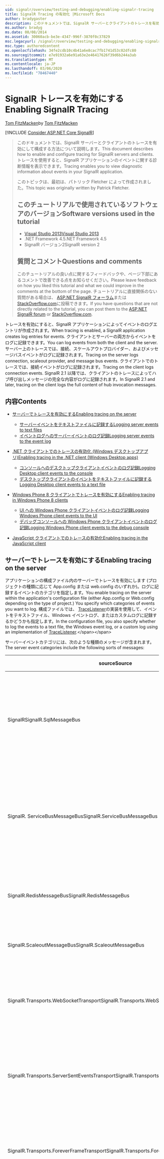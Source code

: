 ```yaml
---
uid: signalr/overview/testing-and-debugging/enabling-signalr-tracing
title: SignalR Tracing の有効化 |Microsoft Docs
author: bradygaster
description: このドキュメントでは、SignalR サーバーとクライアントのトレースを有効にして構成する方法について説明します。 トレースを使用すると、イベントに関する診断情報を表示できます...
ms.author: bradyg
ms.date: 08/08/2014
ms.assetid: 30060acb-be3e-4347-996f-3870f0c37829
msc.legacyurl: /signalr/overview/testing-and-debugging/enabling-signalr-tracing
msc.type: authoredcontent
ms.openlocfilehash: 34fe2cdb10c4b41a6e8cac7fb1741d53c02dfc80
ms.sourcegitcommit: e7e91932a6e91a63e2e46417626f39d6b244a3ab
ms.translationtype: MT
ms.contentlocale: ja-JP
ms.lasthandoff: 03/06/2020
ms.locfileid: "78467440"
---
```

# <a name="enabling-signalr-tracing"></a><span data-ttu-id="26825-104">SignalR トレースを有効にする</span><span class="sxs-lookup"><span data-stu-id="26825-104">Enabling SignalR Tracing</span></span>

<span data-ttu-id="26825-105">[Tom FitzMacken](https://github.com/tfitzmac)</span><span class="sxs-lookup"><span data-stu-id="26825-105">by [Tom FitzMacken](https://github.com/tfitzmac)</span></span>

[!INCLUDE [Consider ASP.NET Core SignalR](~/includes/signalr/signalr-version-disambiguation.md)]

> <span data-ttu-id="26825-106">このドキュメントでは、SignalR サーバーとクライアントのトレースを有効にして構成する方法について説明します。</span><span class="sxs-lookup"><span data-stu-id="26825-106">This document describes how to enable and configure tracing for SignalR servers and clients.</span></span> <span data-ttu-id="26825-107">トレースを使用すると、SignalR アプリケーションのイベントに関する診断情報を表示できます。</span><span class="sxs-lookup"><span data-stu-id="26825-107">Tracing enables you to view diagnostic information about events in your SignalR application.</span></span>
>
> <span data-ttu-id="26825-108">このトピックは、最初は、パトリック Fletcher によって作成されました。</span><span class="sxs-lookup"><span data-stu-id="26825-108">This topic was originally written by Patrick Fletcher.</span></span>
>
> ## <a name="software-versions-used-in-the-tutorial"></a><span data-ttu-id="26825-109">このチュートリアルで使用されているソフトウェアのバージョン</span><span class="sxs-lookup"><span data-stu-id="26825-109">Software versions used in the tutorial</span></span>
>
>
> - [<span data-ttu-id="26825-110">Visual Studio 2013</span><span class="sxs-lookup"><span data-stu-id="26825-110">Visual Studio 2013</span></span>](https://my.visualstudio.com/Downloads?q=visual%20studio%202013)
> - <span data-ttu-id="26825-111">.NET Framework 4.5</span><span class="sxs-lookup"><span data-stu-id="26825-111">.NET Framework 4.5</span></span>
> - <span data-ttu-id="26825-112">SignalR バージョン2</span><span class="sxs-lookup"><span data-stu-id="26825-112">SignalR version 2</span></span>
>
>
>
> ## <a name="questions-and-comments"></a><span data-ttu-id="26825-113">質問とコメント</span><span class="sxs-lookup"><span data-stu-id="26825-113">Questions and comments</span></span>
>
> <span data-ttu-id="26825-114">このチュートリアルの良い点に関するフィードバックや、ページ下部にあるコメントで改善できる点をお知らせください。</span><span class="sxs-lookup"><span data-stu-id="26825-114">Please leave feedback on how you liked this tutorial and what we could improve in the comments at the bottom of the page.</span></span> <span data-ttu-id="26825-115">チュートリアルに直接関係のない質問がある場合は、 [ASP.NET SignalR フォーラム](https://forums.asp.net/1254.aspx/1?ASP+NET+SignalR)または[StackOverflow.com](http://stackoverflow.com/)に投稿できます。</span><span class="sxs-lookup"><span data-stu-id="26825-115">If you have questions that are not directly related to the tutorial, you can post them to the [ASP.NET SignalR forum](https://forums.asp.net/1254.aspx/1?ASP+NET+SignalR) or [StackOverflow.com](http://stackoverflow.com/).</span></span>

<span data-ttu-id="26825-116">トレースを有効にすると、SignalR アプリケーションによってイベントのログエントリが作成されます。</span><span class="sxs-lookup"><span data-stu-id="26825-116">When tracing is enabled, a SignalR application creates log entries for events.</span></span> <span data-ttu-id="26825-117">クライアントとサーバーの両方からイベントをログに記録できます。</span><span class="sxs-lookup"><span data-stu-id="26825-117">You can log events from both the client and the server.</span></span> <span data-ttu-id="26825-118">サーバー上のトレースでは、接続、スケールアウトプロバイダー、およびメッセージバスイベントがログに記録されます。</span><span class="sxs-lookup"><span data-stu-id="26825-118">Tracing on the server logs connection, scaleout provider, and message bus events.</span></span> <span data-ttu-id="26825-119">クライアントでのトレースでは、接続イベントがログに記録されます。</span><span class="sxs-lookup"><span data-stu-id="26825-119">Tracing on the client logs connection events.</span></span> <span data-ttu-id="26825-120">SignalR 2.1 以降では、クライアントのトレースによってハブ呼び出しメッセージの完全な内容がログに記録されます。</span><span class="sxs-lookup"><span data-stu-id="26825-120">In SignalR 2.1 and later, tracing on the client logs the full content of hub invocation messages.</span></span>

## <a name="contents"></a><span data-ttu-id="26825-121">内容</span><span class="sxs-lookup"><span data-stu-id="26825-121">Contents</span></span>

- [<span data-ttu-id="26825-122">サーバーでトレースを有効にする</span><span class="sxs-lookup"><span data-stu-id="26825-122">Enabling tracing on the server</span></span>](#server)

    - [<span data-ttu-id="26825-123">サーバーイベントをテキストファイルに記録する</span><span class="sxs-lookup"><span data-stu-id="26825-123">Logging server events to text files</span></span>](#server_text)
    - [<span data-ttu-id="26825-124">イベントログへのサーバーイベントのログ記録</span><span class="sxs-lookup"><span data-stu-id="26825-124">Logging server events to the event log</span></span>](#server_eventlog)
- [<span data-ttu-id="26825-125">.NET クライアントでのトレースの有効化 (Windows デスクトップアプリ)</span><span class="sxs-lookup"><span data-stu-id="26825-125">Enabling tracing in the .NET client (Windows Desktop apps)</span></span>](#net_client)

    - [<span data-ttu-id="26825-126">コンソールへのデスクトップクライアントイベントのログ記録</span><span class="sxs-lookup"><span data-stu-id="26825-126">Logging Desktop client events to the console</span></span>](#desktop_console)
    - [<span data-ttu-id="26825-127">デスクトップクライアントのイベントをテキストファイルに記録する</span><span class="sxs-lookup"><span data-stu-id="26825-127">Logging Desktop client events to a text file</span></span>](#desktop_text)
- [<span data-ttu-id="26825-128">Windows Phone 8 クライアントでトレースを有効にする</span><span class="sxs-lookup"><span data-stu-id="26825-128">Enabling tracing in Windows Phone 8 clients</span></span>](#phone)

    - [<span data-ttu-id="26825-129">UI への Windows Phone クライアントイベントのログ記録</span><span class="sxs-lookup"><span data-stu-id="26825-129">Logging Windows Phone client events to the UI</span></span>](#phone_ui)
    - [<span data-ttu-id="26825-130">デバッグコンソールへの Windows Phone クライアントイベントのログ記録</span><span class="sxs-lookup"><span data-stu-id="26825-130">Logging Windows Phone client events to the debug console</span></span>](#phone_debug)
- [<span data-ttu-id="26825-131">JavaScript クライアントでのトレースの有効化</span><span class="sxs-lookup"><span data-stu-id="26825-131">Enabling tracing in the JavaScript client</span></span>](#javascript)

<a id="server"></a>
## <a name="enabling-tracing-on-the-server"></a><span data-ttu-id="26825-132">サーバーでトレースを有効にする</span><span class="sxs-lookup"><span data-stu-id="26825-132">Enabling tracing on the server</span></span>

<span data-ttu-id="26825-133">アプリケーションの構成ファイル内のサーバーでトレースを有効にします (プロジェクトの種類に応じて App.config または web.config のいずれか)。ログに記録するイベントのカテゴリを指定します。</span><span class="sxs-lookup"><span data-stu-id="26825-133">You enable tracing on the server within the application's configuration file (either App.config or Web.config depending on the type of project.) You specify which categories of events you want to log.</span></span> <span data-ttu-id="26825-134">構成ファイルでは、 [TraceListener](https://msdn.microsoft.com/library/system.diagnostics.tracelistener(v=vs.110).aspx)の実装を使用して、イベントをテキストファイル、Windows イベントログ、またはカスタムログに記録するかどうかも指定します。</span><span class="sxs-lookup"><span data-stu-id="26825-134">In the configuration file, you also specify whether to log the events to a text file, the Windows event log, or a custom log using an implementation of [TraceListener](https://msdn.microsoft.com/library/system.diagnostics.tracelistener(v=vs.110).aspx).</span></span>

<span data-ttu-id="26825-135">サーバーイベントカテゴリには、次のような種類のメッセージが含まれます。</span><span class="sxs-lookup"><span data-stu-id="26825-135">The server event categories include the following sorts of messages:</span></span>

| <span data-ttu-id="26825-136">source</span><span class="sxs-lookup"><span data-stu-id="26825-136">Source</span></span> | <span data-ttu-id="26825-137">メッセージ</span><span class="sxs-lookup"><span data-stu-id="26825-137">Messages</span></span> |
| --- | --- |
| <span data-ttu-id="26825-138">SignalR</span><span class="sxs-lookup"><span data-stu-id="26825-138">SignalR.SqlMessageBus</span></span> | <span data-ttu-id="26825-139">SQL メッセージバスのスケールアウトプロバイダーのセットアップ、データベース操作、エラー、およびタイムアウトイベント</span><span class="sxs-lookup"><span data-stu-id="26825-139">SQL Message Bus scaleout provider setup, database operation, error, and timeout events</span></span> |
| <span data-ttu-id="26825-140">SignalR. ServiceBusMessageBus</span><span class="sxs-lookup"><span data-stu-id="26825-140">SignalR.ServiceBusMessageBus</span></span> | <span data-ttu-id="26825-141">Service bus スケールアウトプロバイダーのトピックの作成とサブスクリプション、エラー、およびメッセージングイベント</span><span class="sxs-lookup"><span data-stu-id="26825-141">Service bus scaleout provider topic creation and subscription, error, and messaging events</span></span> |
| <span data-ttu-id="26825-142">SignalR.RedisMessageBus</span><span class="sxs-lookup"><span data-stu-id="26825-142">SignalR.RedisMessageBus</span></span> | <span data-ttu-id="26825-143">Redis スケールアウトプロバイダーの接続、切断、およびエラーイベント</span><span class="sxs-lookup"><span data-stu-id="26825-143">Redis scaleout provider connection, disconnection, and error events</span></span> |
| <span data-ttu-id="26825-144">SignalR.ScaleoutMessageBus</span><span class="sxs-lookup"><span data-stu-id="26825-144">SignalR.ScaleoutMessageBus</span></span> | <span data-ttu-id="26825-145">スケールアウトメッセージングイベント</span><span class="sxs-lookup"><span data-stu-id="26825-145">Scaleout messaging events</span></span> |
| <span data-ttu-id="26825-146">SignalR.Transports.WebSocketTransport</span><span class="sxs-lookup"><span data-stu-id="26825-146">SignalR.Transports.WebSocketTransport</span></span> | <span data-ttu-id="26825-147">WebSocket トランスポート接続、切断、メッセージング、およびエラーイベント</span><span class="sxs-lookup"><span data-stu-id="26825-147">WebSocket transport connection, disconnection, messaging, and error events</span></span> |
| <span data-ttu-id="26825-148">SignalR.Transports.ServerSentEventsTransport</span><span class="sxs-lookup"><span data-stu-id="26825-148">SignalR.Transports.ServerSentEventsTransport</span></span> | <span data-ttu-id="26825-149">Server送信イベントトランスポート接続、切断、メッセージング、およびエラーイベント</span><span class="sxs-lookup"><span data-stu-id="26825-149">ServerSentEvents transport connection, disconnection, messaging, and error events</span></span> |
| <span data-ttu-id="26825-150">SignalR.Transports.ForeverFrameTransport</span><span class="sxs-lookup"><span data-stu-id="26825-150">SignalR.Transports.ForeverFrameTransport</span></span> | <span data-ttu-id="26825-151">事前にフレーム転送接続、切断、メッセージング、およびエラーイベントを送信する</span><span class="sxs-lookup"><span data-stu-id="26825-151">ForeverFrame transport connection, disconnection, messaging, and error events</span></span> |
| <span data-ttu-id="26825-152">SignalR.Transports.LongPollingTransport</span><span class="sxs-lookup"><span data-stu-id="26825-152">SignalR.Transports.LongPollingTransport</span></span> | <span data-ttu-id="26825-153">LongPolling トランスポート接続、切断、メッセージング、およびエラーイベント</span><span class="sxs-lookup"><span data-stu-id="26825-153">LongPolling transport connection, disconnection, messaging, and error events</span></span> |
| <span data-ttu-id="26825-154">SignalR.Transports.TransportHeartBeat</span><span class="sxs-lookup"><span data-stu-id="26825-154">SignalR.Transports.TransportHeartBeat</span></span> | <span data-ttu-id="26825-155">Transport 接続、切断、および keepalive イベント</span><span class="sxs-lookup"><span data-stu-id="26825-155">Transport connection, disconnection, and keepalive events</span></span> |
| <span data-ttu-id="26825-156">SignalR.ReflectedHubDescriptorProvider</span><span class="sxs-lookup"><span data-stu-id="26825-156">SignalR.ReflectedHubDescriptorProvider</span></span> | <span data-ttu-id="26825-157">ハブ検出イベント</span><span class="sxs-lookup"><span data-stu-id="26825-157">Hub discovery events</span></span> |

<a id="server_text"></a>
### <a name="logging-server-events-to-text-files"></a><span data-ttu-id="26825-158">サーバーイベントをテキストファイルに記録する</span><span class="sxs-lookup"><span data-stu-id="26825-158">Logging server events to text files</span></span>

<span data-ttu-id="26825-159">次のコードは、イベントの各カテゴリのトレースを有効にする方法を示しています。</span><span class="sxs-lookup"><span data-stu-id="26825-159">The following code shows how to enable tracing for each category of event.</span></span> <span data-ttu-id="26825-160">このサンプルでは、イベントをテキストファイルに記録するようにアプリケーションを構成します。</span><span class="sxs-lookup"><span data-stu-id="26825-160">This sample configures the application to log events to text files.</span></span>

<span data-ttu-id="26825-161">**トレースを有効にするための XML サーバーコード**</span><span class="sxs-lookup"><span data-stu-id="26825-161">**XML server code for enabling tracing**</span></span>

[!code-html[Main](enabling-signalr-tracing/samples/sample1.html)]

<span data-ttu-id="26825-162">上記のコードでは、`SignalRSwitch` エントリは、指定されたログに送信されるイベントに使用される[TraceLevel](https://msdn.microsoft.com/library/system.diagnostics.tracelevel(v=vs.110).aspx)を指定します。</span><span class="sxs-lookup"><span data-stu-id="26825-162">In the code above, the `SignalRSwitch` entry specifies the [TraceLevel](https://msdn.microsoft.com/library/system.diagnostics.tracelevel(v=vs.110).aspx) used for events sent to the specified log.</span></span> <span data-ttu-id="26825-163">この場合、これは `Verbose` に設定されます。これは、すべてのデバッグメッセージとトレースメッセージがログに記録されることを意味します。</span><span class="sxs-lookup"><span data-stu-id="26825-163">In this case, it is set to `Verbose` which means all debugging and tracing messages are logged.</span></span>

<span data-ttu-id="26825-164">次の出力は、上の構成ファイルを使用するアプリケーションの `transports.log.txt` ファイルのエントリを示しています。</span><span class="sxs-lookup"><span data-stu-id="26825-164">The following output shows entries from the `transports.log.txt` file for an application using the above configuration file.</span></span> <span data-ttu-id="26825-165">新しい接続、削除された接続、およびトランスポートハートビートイベントが表示されます。</span><span class="sxs-lookup"><span data-stu-id="26825-165">It shows a new connection, a removed connection, and transport heartbeat events.</span></span>

[!code-console[Main](enabling-signalr-tracing/samples/sample2.cmd)]

<a id="server_eventlog"></a>
### <a name="logging-server-events-to-the-event-log"></a><span data-ttu-id="26825-166">イベントログへのサーバーイベントのログ記録</span><span class="sxs-lookup"><span data-stu-id="26825-166">Logging server events to the event log</span></span>

<span data-ttu-id="26825-167">テキストファイルではなくイベントログにイベントを記録するには、[`sharedListeners`] ノードのエントリの値を変更します。</span><span class="sxs-lookup"><span data-stu-id="26825-167">To log events to the event log rather than a text file, change the values for the entries in the `sharedListeners` node.</span></span> <span data-ttu-id="26825-168">次のコードは、サーバーイベントをイベントログに記録する方法を示しています。</span><span class="sxs-lookup"><span data-stu-id="26825-168">The following code shows how to log server events to the event log:</span></span>

<span data-ttu-id="26825-169">**イベントログにイベントを記録するための XML サーバーコード**</span><span class="sxs-lookup"><span data-stu-id="26825-169">**XML server code for logging events to the event log**</span></span>

[!code-xml[Main](enabling-signalr-tracing/samples/sample3.xml)]

<span data-ttu-id="26825-170">次に示すように、イベントはアプリケーションログに記録され、イベントビューアーを通じて使用できます。</span><span class="sxs-lookup"><span data-stu-id="26825-170">The events are logged in the Application log, and are available through the Event Viewer, as shown below:</span></span>

![SignalR ログを示すイベントビューアー](enabling-signalr-tracing/_static/image1.png)

> [!NOTE]
> <span data-ttu-id="26825-172">イベントログを使用する場合は、 **TraceLevel**を**Error**に設定して、メッセージの数を管理可能な状態にします。</span><span class="sxs-lookup"><span data-stu-id="26825-172">When using the event log, set the **TraceLevel** to **Error** to keep the number of messages manageable.</span></span>

<a id="net_client"></a>
## <a name="enabling-tracing-in-the-net-client-windows-desktop-apps"></a><span data-ttu-id="26825-173">.NET クライアントでのトレースの有効化 (Windows デスクトップアプリ)</span><span class="sxs-lookup"><span data-stu-id="26825-173">Enabling tracing in the .NET client (Windows Desktop apps)</span></span>

<span data-ttu-id="26825-174">.NET クライアントは、 [TextWriter](https://msdn.microsoft.com/library/system.io.textwriter.aspx)の実装を使用して、イベントをコンソール、テキストファイル、またはカスタムログに記録できます。</span><span class="sxs-lookup"><span data-stu-id="26825-174">The .NET client can log events to the console, a text file, or to a custom log using an implementation of [TextWriter](https://msdn.microsoft.com/library/system.io.textwriter.aspx).</span></span>

<span data-ttu-id="26825-175">.NET クライアントでログ記録を有効にするには、接続の `TraceLevel` プロパティを[TraceLevels](https://msdn.microsoft.com/library/microsoft.aspnet.signalr.client.tracelevels(v=vs.118).aspx)値に設定し、`TraceWriter` プロパティを有効な[TextWriter](https://msdn.microsoft.com/library/system.io.textwriter.aspx)インスタンスに設定します。</span><span class="sxs-lookup"><span data-stu-id="26825-175">To enable logging in the .NET client, set the connection's `TraceLevel` property to a [TraceLevels](https://msdn.microsoft.com/library/microsoft.aspnet.signalr.client.tracelevels(v=vs.118).aspx) value, and the `TraceWriter` property to a valid [TextWriter](https://msdn.microsoft.com/library/system.io.textwriter.aspx) instance.</span></span>

<a id="desktop_console"></a>
### <a name="logging-desktop-client-events-to-the-console"></a><span data-ttu-id="26825-176">コンソールへのデスクトップクライアントイベントのログ記録</span><span class="sxs-lookup"><span data-stu-id="26825-176">Logging Desktop client events to the console</span></span>

<span data-ttu-id="26825-177">次C#のコードは、.net クライアントのイベントをコンソールに記録する方法を示しています。</span><span class="sxs-lookup"><span data-stu-id="26825-177">The following C# code shows how to log events in the .NET client to the console:</span></span>

[!code-csharp[Main](enabling-signalr-tracing/samples/sample4.cs?highlight=2-3)]

<a id="desktop_text"></a>
### <a name="logging-desktop-client-events-to-a-text-file"></a><span data-ttu-id="26825-178">デスクトップクライアントのイベントをテキストファイルに記録する</span><span class="sxs-lookup"><span data-stu-id="26825-178">Logging Desktop client events to a text file</span></span>

<span data-ttu-id="26825-179">次C#のコードは、.net クライアントのイベントをテキストファイルに記録する方法を示しています。</span><span class="sxs-lookup"><span data-stu-id="26825-179">The following C# code shows how to log events in the .NET client to a text file:</span></span>

[!code-csharp[Main](enabling-signalr-tracing/samples/sample5.cs?highlight=4-5)]

<span data-ttu-id="26825-180">次の出力は、上の構成ファイルを使用するアプリケーションの `ClientLog.txt` ファイルのエントリを示しています。</span><span class="sxs-lookup"><span data-stu-id="26825-180">The following output shows entries from the `ClientLog.txt` file for an application using the above configuration file.</span></span> <span data-ttu-id="26825-181">サーバーに接続しているクライアントと、`addMessage`と呼ばれるクライアントメソッドを呼び出すハブが表示されます。</span><span class="sxs-lookup"><span data-stu-id="26825-181">It shows the client connecting to the server, and the hub invoking a client method called `addMessage`:</span></span>

[!code-console[Main](enabling-signalr-tracing/samples/sample6.cmd)]

<a id="phone"></a>
## <a name="enabling-tracing-in-windows-phone-8-clients"></a><span data-ttu-id="26825-182">Windows Phone 8 クライアントでトレースを有効にする</span><span class="sxs-lookup"><span data-stu-id="26825-182">Enabling tracing in Windows Phone 8 clients</span></span>

<span data-ttu-id="26825-183">Windows Phone アプリ用の SignalR アプリケーションでは、デスクトップアプリと同じ .NET クライアントが使用されますが、[コンソールの Out](https://msdn.microsoft.com/library/system.console.out(v=vs.110).aspx)と、 [StreamWriter](https://msdn.microsoft.com/library/system.io.streamwriter(v=vs.110).aspx)を使用したファイルへの書き込みは使用できません。</span><span class="sxs-lookup"><span data-stu-id="26825-183">SignalR applications for Windows Phone apps use the same .NET client as desktop apps, but [Console.Out](https://msdn.microsoft.com/library/system.console.out(v=vs.110).aspx) and writing to a file with [StreamWriter](https://msdn.microsoft.com/library/system.io.streamwriter(v=vs.110).aspx) are not available.</span></span> <span data-ttu-id="26825-184">代わりに、トレース用に[TextWriter](https://msdn.microsoft.com/library/system.io.textwriter(v=vs.110).aspx)のカスタム実装を作成する必要があります。</span><span class="sxs-lookup"><span data-stu-id="26825-184">Instead, you need to create a custom implementation of [TextWriter](https://msdn.microsoft.com/library/system.io.textwriter(v=vs.110).aspx) for tracing.</span></span>

<a id="phone_ui"></a>
### <a name="logging-windows-phone-client-events-to-the-ui"></a><span data-ttu-id="26825-185">UI への Windows Phone クライアントイベントのログ記録</span><span class="sxs-lookup"><span data-stu-id="26825-185">Logging Windows Phone client events to the UI</span></span>

<span data-ttu-id="26825-186">[SignalR codebase](https://github.com/SignalR/SignalR/archive/master.zip)には、`TextBlockWriter`と呼ばれるカスタムの[TextWriter](https://msdn.microsoft.com/library/system.io.textwriter(v=vs.110).aspx)実装を使用して、トレース出力を[TextBlock](https://msdn.microsoft.com/library/windows/apps/windows.ui.xaml.controls.textblock.aspx)に書き込む Windows Phone サンプルが含まれています。</span><span class="sxs-lookup"><span data-stu-id="26825-186">The [SignalR codebase](https://github.com/SignalR/SignalR/archive/master.zip) includes a Windows Phone sample that writes trace output to a [TextBlock](https://msdn.microsoft.com/library/windows/apps/windows.ui.xaml.controls.textblock.aspx) using a custom [TextWriter](https://msdn.microsoft.com/library/system.io.textwriter(v=vs.110).aspx) implementation called `TextBlockWriter`.</span></span> <span data-ttu-id="26825-187">このクラスは、 **samples/SignalR**プロジェクトにあります。このクラスは、WP8 プロジェクトにあります。</span><span class="sxs-lookup"><span data-stu-id="26825-187">This class can be found in the **samples/Microsoft.AspNet.SignalR.Client.WP8.Samples** project.</span></span> <span data-ttu-id="26825-188">`TextBlockWriter`のインスタンスを作成するときに、現在の[SynchronizationContext](https://msdn.microsoft.com/library/system.threading.synchronizationcontext(v=vs.110).aspx)と、トレース出力に使用する[TextBlock](https://msdn.microsoft.com/library/windows/apps/windows.ui.xaml.controls.textblock.aspx)を作成する[StackPanel](https://msdn.microsoft.com/library/windows/apps/windows.ui.xaml.controls.stackpanel.aspx)を渡します。</span><span class="sxs-lookup"><span data-stu-id="26825-188">When creating an instance of `TextBlockWriter`, pass in the current [SynchronizationContext](https://msdn.microsoft.com/library/system.threading.synchronizationcontext(v=vs.110).aspx), and a [StackPanel](https://msdn.microsoft.com/library/windows/apps/windows.ui.xaml.controls.stackpanel.aspx) where it will create a [TextBlock](https://msdn.microsoft.com/library/windows/apps/windows.ui.xaml.controls.textblock.aspx) to use for trace output:</span></span>

[!code-csharp[Main](enabling-signalr-tracing/samples/sample7.cs)]

<span data-ttu-id="26825-189">次に、渡された[StackPanel](https://msdn.microsoft.com/library/windows/apps/windows.ui.xaml.controls.stackpanel.aspx)に作成された新しい[TextBlock](https://msdn.microsoft.com/library/windows/apps/windows.ui.xaml.controls.textblock.aspx)にトレース出力が書き込まれます。</span><span class="sxs-lookup"><span data-stu-id="26825-189">The trace output will then be written to a new [TextBlock](https://msdn.microsoft.com/library/windows/apps/windows.ui.xaml.controls.textblock.aspx) created in the [StackPanel](https://msdn.microsoft.com/library/windows/apps/windows.ui.xaml.controls.stackpanel.aspx) you passed in:</span></span>

![](enabling-signalr-tracing/_static/image2.png)

<a id="phone_debug"></a>
### <a name="logging-windows-phone-client-events-to-the-debug-console"></a><span data-ttu-id="26825-190">デバッグコンソールへの Windows Phone クライアントイベントのログ記録</span><span class="sxs-lookup"><span data-stu-id="26825-190">Logging Windows Phone client events to the debug console</span></span>

<span data-ttu-id="26825-191">出力を UI ではなくデバッグコンソールに送信するには、[デバッグ] ウィンドウに書き込む[TextWriter](https://msdn.microsoft.com/library/system.io.textwriter(v=vs.110).aspx)の実装を作成し、接続の[tracewriter](https://msdn.microsoft.com/library/microsoft.aspnet.signalr.client.connection.tracewriter(v=vs.118).aspx)プロパティに割り当てます。</span><span class="sxs-lookup"><span data-stu-id="26825-191">To send output to the debug console rather than the UI, create an implementation of [TextWriter](https://msdn.microsoft.com/library/system.io.textwriter(v=vs.110).aspx) that writes to the debug window, and assign it to your connection's [TraceWriter](https://msdn.microsoft.com/library/microsoft.aspnet.signalr.client.connection.tracewriter(v=vs.118).aspx) property:</span></span>

[!code-csharp[Main](enabling-signalr-tracing/samples/sample8.cs)]

<span data-ttu-id="26825-192">トレース情報は、Visual Studio の [デバッグ] ウィンドウに書き込まれます。</span><span class="sxs-lookup"><span data-stu-id="26825-192">Trace information will then be written to the debug window in Visual Studio:</span></span>

![](enabling-signalr-tracing/_static/image3.png)

<a id="javascript"></a>
## <a name="enabling-tracing-in-the-javascript-client"></a><span data-ttu-id="26825-193">JavaScript クライアントでのトレースの有効化</span><span class="sxs-lookup"><span data-stu-id="26825-193">Enabling tracing in the JavaScript client</span></span>

<span data-ttu-id="26825-194">接続でクライアント側のログ記録を有効にするには、接続オブジェクトの `logging` プロパティを設定してから、`start` メソッドを呼び出して接続を確立します。</span><span class="sxs-lookup"><span data-stu-id="26825-194">To enable client-side logging on a connection, set the `logging` property on the connection object before you call the `start` method to establish the connection.</span></span>

<span data-ttu-id="26825-195">**ブラウザーコンソールへのトレースを有効にするためのクライアント JavaScript コード (生成されたプロキシを使用)**</span><span class="sxs-lookup"><span data-stu-id="26825-195">**Client JavaScript code for enabling tracing to the browser console (with the generated proxy)**</span></span>

[!code-javascript[Main](enabling-signalr-tracing/samples/sample9.js?highlight=1)]

<span data-ttu-id="26825-196">**ブラウザーコンソールへのトレースを有効にするためのクライアント JavaScript コード (生成されたプロキシを使用しない)**</span><span class="sxs-lookup"><span data-stu-id="26825-196">**Client JavaScript code for enabling tracing to the browser console (without the generated proxy)**</span></span>

[!code-javascript[Main](enabling-signalr-tracing/samples/sample10.js?highlight=2)]

<span data-ttu-id="26825-197">トレースが有効になっている場合、JavaScript クライアントは、ブラウザーコンソールにイベントを記録します。</span><span class="sxs-lookup"><span data-stu-id="26825-197">When tracing is enabled, the JavaScript client logs events to the browser console.</span></span> <span data-ttu-id="26825-198">ブラウザーコンソールにアクセスするには、「 [Monitoring トランスポート](../getting-started/introduction-to-signalr.md#MonitoringTransports)」を参照してください。</span><span class="sxs-lookup"><span data-stu-id="26825-198">To access the browser console, see [Monitoring Transports](../getting-started/introduction-to-signalr.md#MonitoringTransports).</span></span>

<span data-ttu-id="26825-199">次のスクリーンショットは、トレースが有効になっている SignalR JavaScript クライアントを示しています。</span><span class="sxs-lookup"><span data-stu-id="26825-199">The following screenshot shows a SignalR JavaScript client with tracing enabled.</span></span> <span data-ttu-id="26825-200">次の図は、ブラウザーコンソールでの接続とハブの呼び出しイベントを示しています。</span><span class="sxs-lookup"><span data-stu-id="26825-200">It shows connection and hub invocation events in the browser console:</span></span>

![ブラウザーコンソールでの SignalR トレースイベント](enabling-signalr-tracing/_static/image4.png)
